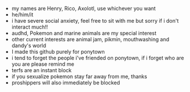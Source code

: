 - my names are Henry, Rico, Axolotl, use whichever you want
- he/him/it
- i have severe social anxiety, feel free to sit with me but sorry if i don't interact much!!
- audhd, Pokemon and marine animals are my special interest
- other current interests are animal jam, pikmin, mouthwashing and dandy's world
- I made this github purely for ponytown
- i tend to forget the people i've friended on ponytown, if i forget who are you are please remind me
- terfs are an instant block 
- if you sexualize pokemon stay far away from me, thanks
- proshippers will also immediately be blocked
